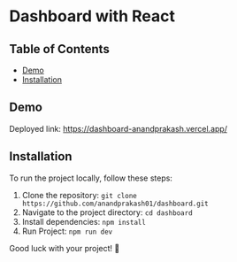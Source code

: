 # Dashboard with React

## Table of Contents

- [Demo](#demo)
- [Installation](#installation)

## Demo

Deployed link: https://dashboard-anandprakash.vercel.app/

## Installation

To run the project locally, follow these steps:

1. Clone the repository: `git clone https://github.com/anandprakash01/dashboard.git`
2. Navigate to the project directory: `cd dashboard`
3. Install dependencies: `npm install`
4. Run Project: `npm run dev`

Good luck with your project! 🚀
